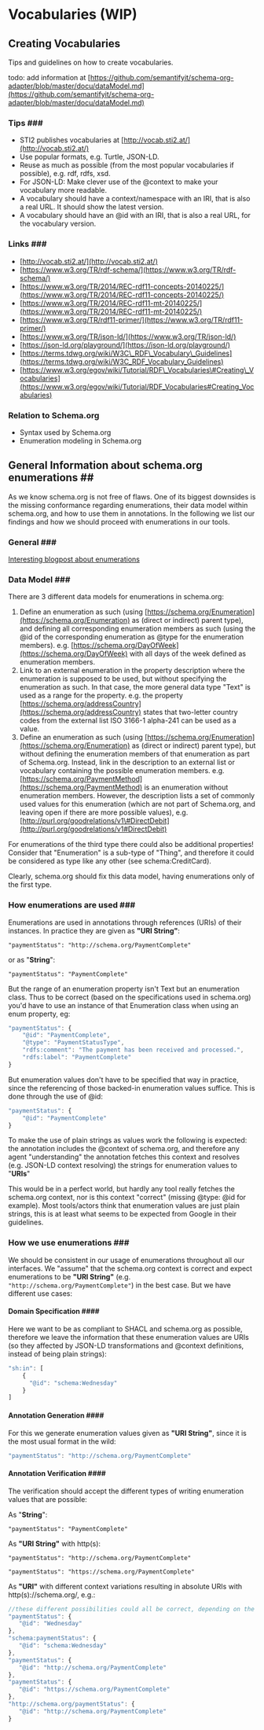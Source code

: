 # Vocabularies \(WIP\)

## Creating Vocabularies

Tips and guidelines on how to create vocabularies.

todo: add information at [https://github.com/semantifyit/schema-org-adapter/blob/master/docu/dataModel.md](https://github.com/semantifyit/schema-org-adapter/blob/master/docu/dataModel.md)

### Tips \#\#\#

* STI2 publishes vocabularies at [http://vocab.sti2.at/](http://vocab.sti2.at/)
* Use popular formats, e.g. Turtle, JSON-LD.
* Reuse as much as possible \(from the most popular vocabularies if possible\), e.g. rdf, rdfs, xsd.
* For JSON-LD: Make clever use of the @context to make your vocabulary more readable.
* A vocabulary should have a context/namespace with an IRI, that is also a real URL. It should show the latest version.
* A vocabulary should have an @id with an IRI, that is also a real URL, for the vocabulary version.

### Links \#\#\#

* [http://vocab.sti2.at/](http://vocab.sti2.at/)
* [https://www.w3.org/TR/rdf-schema/](https://www.w3.org/TR/rdf-schema/)
* [https://www.w3.org/TR/2014/REC-rdf11-concepts-20140225/](https://www.w3.org/TR/2014/REC-rdf11-concepts-20140225/)
* [https://www.w3.org/TR/2014/REC-rdf11-mt-20140225/](https://www.w3.org/TR/2014/REC-rdf11-mt-20140225/)
* [https://www.w3.org/TR/rdf11-primer/](https://www.w3.org/TR/rdf11-primer/)
* [https://www.w3.org/TR/json-ld/](https://www.w3.org/TR/json-ld/)
* [https://json-ld.org/playground/](https://json-ld.org/playground/)
* [https://terms.tdwg.org/wiki/W3C\_RDF\_Vocabulary\_Guidelines](https://terms.tdwg.org/wiki/W3C_RDF_Vocabulary_Guidelines)
* [https://www.w3.org/egov/wiki/Tutorial/RDF\_Vocabularies\#Creating\_Vocabularies](https://www.w3.org/egov/wiki/Tutorial/RDF_Vocabularies#Creating_Vocabularies)

### Relation to Schema.org

* Syntax used by Schema.org
* Enumeration modeling in Schema.org

## General Information about schema.org enumerations \#\#

As we know schema.org is not free of flaws. One of its biggest downsides is the missing conformance regarding enumerations, their data model within schema.org, and how to use them in annotations. In the following we list our findings and how we should proceed with enumerations in our tools.

### General \#\#\#

[Interesting blogpost about enumerations](https://github.com/semantifyit/ds-specifications/tree/e8b181d53fd50820e71e2b30ade2fa0c20d71b85/Vocabularies/[https:/blog.eyas.sh/2019/05/schema-org-enumerations-in-typescript/README.md)

### Data Model \#\#\#

There are 3 different data models for enumerations in schema.org:

1. Define an enumeration as such \(using [https://schema.org/Enumeration](https://schema.org/Enumeration) as \(direct or indirect\) parent type\), and defining all corresponding enumeration members as such \(using the @id of the corresponding enumeration as @type for the enumeration members\). e.g. [https://schema.org/DayOfWeek](https://schema.org/DayOfWeek) with all days of the week defined as enumeration members.
2. Link to an external enumeration in the property description where the enumeration is supposed to be used, but without specifying the enumeration as such. In that case, the more general data type "Text" is used as a range for the property. e.g. the property [https://schema.org/addressCountry](https://schema.org/addressCountry) states that two-letter country codes from the external list ISO 3166-1 alpha-241 can be used as a value.
3. Define an enumeration as such \(using [https://schema.org/Enumeration](https://schema.org/Enumeration) as \(direct or indirect\) parent type\), but without defining the enumeration members of that enumeration as part of Schema.org. Instead, link in the description to an external list or vocabulary containing the possible enumeration members. e.g. [https://schema.org/PaymentMethod](https://schema.org/PaymentMethod) is an enumeration without enumeration members. However, the description lists a set of commonly used values for this enumeration \(which are not part of Schema.org, and leaving open if there are more possible values\), e.g. [http://purl.org/goodrelations/v1\#DirectDebit](http://purl.org/goodrelations/v1#DirectDebit)

For enumerations of the third type there could also be additional properties! Consider that "Enumeration" is a sub-type of "Thing", and therefore it could be considered as type like any other \(see schema:CreditCard\).

Clearly, schema.org should fix this data model, having enumerations only of the first type.

### How enumerations are used \#\#\#

Enumerations are used in annotations through references \(URIs\) of their instances. In practice they are given as **"URI String"**:

`"paymentStatus": "http://schema.org/PaymentComplete"`

or as "**String**":

`"paymentStatus": "PaymentComplete"`

But the range of an enumeration property isn't Text but an enumeration class. Thus to be correct \(based on the specifications used in schema.org\) you'd have to use an instance of that Enumeration class when using an enum property, eg:

```javascript
"paymentStatus": {
    "@id": "PaymentComplete",
    "@type": "PaymentStatusType",
    "rdfs:comment": "The payment has been received and processed.",
    "rdfs:label": "PaymentComplete"
}
```

But enumeration values don't have to be specified that way in practice, since the referencing of those backed-in enumeration values suffice. This is done through the use of @id:

```javascript
"paymentStatus": {
    "@id": "PaymentComplete"
}
```

To make the use of plain strings as values work the following is expected: the annotation includes the @context of schema.org, and therefore any agent "understanding" the annotation fetches this context and resolves \(e.g. JSON-LD context resolving\) the strings for enumeration values to "**URIs**"

This would be in a perfect world, but hardly any tool really fetches the schema.org context, nor is this context "correct" \(missing @type: @id for example\). Most tools/actors think that enumeration values are just plain strings, this is at least what seems to be expected from Google in their guidelines.

### How we use enumerations \#\#\#

We should be consistent in our usage of enumerations throughout all our interfaces. We "assume" that the schema.org context is correct and expect enumerations to be **"URI String"** \(e.g. `"http://schema.org/PaymentComplete"`\) in the best case. But we have different use cases:

#### Domain Specification \#\#\#\#

Here we want to be as compliant to SHACL and schema.org as possible, therefore we leave the information that these enumeration values are URIs \(so they affected by JSON-LD transformations and @context definitions, instead of being plain strings\):

```javascript
"sh:in": [
    {
      "@id": "schema:Wednesday"
    }
]
```

#### Annotation Generation \#\#\#\#

For this we generate enumeration values given as **"URI String"**, since it is the most usual format in the wild:

```javascript
"paymentStatus": "http://schema.org/PaymentComplete"
```

#### Annotation Verification \#\#\#\#

The verification should accept the different types of writing enumeration values that are possible:

As "**String**":

`"paymentStatus": "PaymentComplete"`

As **"URI String"** with http\(s\):

`"paymentStatus": "http://schema.org/PaymentComplete"`

`"paymentStatus": "https://schema.org/PaymentComplete"`

As **"URI"** with different context variations resulting in absolute URIs with http\(s\)://schema.org/, e.g.:

```javascript
//these different possibilities could all be correct, depending on the used @context
"paymentStatus": {
   "@id": "Wednesday"
},
"schema:paymentStatus": {
   "@id": "schema:Wednesday"
},
"paymentStatus": {
   "@id": "http://schema.org/PaymentComplete"
},
"paymentStatus": {
   "@id": "https://schema.org/PaymentComplete"
},
"http://schema.org/paymentStatus": {
   "@id": "http://schema.org/PaymentComplete"
}
```

